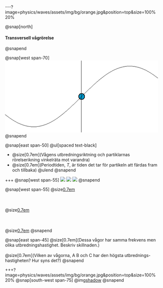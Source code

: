 ---?image=physics/waves/assets/img/bg/orange.jpg&position=top&size=100% 20%

@snap[north]
#### Transversell vågrörelse
@snapend

@snap[west span-70]
![span-70](physics/waves/assets/img/simple_harmonic_motion_animation.gif)
@snapend

@snap[east span-50]
@ul[spaced text-black]
- @size[0.7em](Vågens utbredningsriktning och partiklarnas rörelserikning vinkelräta mot varandra)
- @size[0.7em](Periodtiden, $T$, är tiden det tar för partikeln att färdas fram och tillbaka)
@ulend
@snapend

+++
@snap[west span-55]
![](https://cloudheaven.se/~nikodemus/shared/waveslides/TravellingWaveSpeed1.gif)
![](https://cloudheaven.se/~nikodemus/shared/waveslides/TravellingWaveSpeed2.gif)
![](https://cloudheaven.se/~nikodemus/shared/waveslides/TravellingWaveSpeed0.gif)
@snapend

@snap[west span-55]
@size[0.7em](A)
<br><br><br><br>
@size[0.7em](B)
<br><br><br><br>@size[0.7em](C)
@snapend

@snap[east span-45]
@size[0.7em](Dessa vågor har samma frekvens men olika utbredningshastighet. Beskriv skillnaden.)
<br><br>
@size[0.7em](Vilken av vågorna, A B och C har den högsta utbrednings-hastigheten? Hur syns det?)
@snapend

+++?image=physics/waves/assets/img/bg/orange.jpg&position=top&size=100% 20%
@snap[south-west span-75]
@img[shadow](physics/waves/assets/img/Surface_waves-1024.jpg)
@snapend
